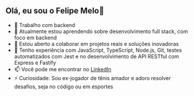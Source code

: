 ## Olá, eu sou o Felipe Melo👋

- 🔭 Trabalho com backend
- 🌱 Atualmente estou aprendendo sobre desenvolvimento full stack, com foco em backend
- 👯 Estou aberto a colaborar em projetos reais e soluções inovadoras
- 💬 Tenho experiência com JavaScript, TypeScript, Node.js, Git, testes automatizados com Jest e 
no desenvolvimento de API RESTful com Express e Fastify
- 📫 Você pode me encontrar no [LinkedIn](https://www.linkedin.com/in/felipeomelodev)
- ⚡ Curiosidade: Sou ex-jogador de tênis amador e adoro resolver desafios, seja no código ou em esportes
